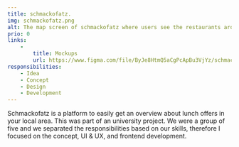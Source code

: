 ```yaml
---
title: schmackofatz.
img: schmackofatz.png
alt: The map screen of schmackofatz where users see the restaurants around them.
prio: 0
links:
    -
        title: Mockups
        url: https://www.figma.com/file/ByJe8HtmQ5aCgPcApBu3VjYz/schmackofatz.?node-id=0%3A1
responsibilities:
    - Idea
    - Concept
    - Design
    - Development
---
```


Schmackofatz is a platform to easily get an overview about lunch offers in your local area. This was part of an university project. We were a group of five and we separated the responsibilities based on our skills, therefore I focused on the concept, UI & UX, and frontend development.

